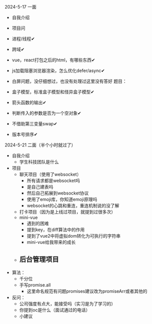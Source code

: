 
2024-5-17 一面

- 自我介绍
- 项目问
- 进程/线程✔
- 跨域✔
- vue，react打包之后的html，有哪些东西✔
- js加载阻塞浏览器渲染，怎么优化defer/async✔
- 白屏问题，没仔细想过，也没有处理过这里没有答好
题目：

- 盒子模型，标准盒子模型和怪异盒子模型✔
- 箭头函数的输出✔
- 判断传入的参数是否为一个空对象✔
- 不借助第三变量swap✔
- 版本号排序✔


2024-5-21 二面（半个小时就过了）
- 自我介绍
	- 学生科技团队是什么
- 项目
	- 聊天项目（使用了websocket）
		- 所有请求都是websocket吗
		- 是自己建表吗
		- 然后自己拓展到websocket协议
		- 使用了emoji库，你知道emoji原理吗
		- websocket的心跳和重连，重连机制说的没了解
	- 打卡项目（因为是上线过项目，就提到过很多次）
	- mini-vue
		- 遇到的困难
		- 提到key，在diff算法中的作用
		- 提到了vue2中将虚拟dom转化为可执行的字符串
		- mini-vue给我带来的成长
	- 后台管理项目
		- 
- 算法：
	- 千分位
	- 手写promise.all
		- 这里命名规范有问题promises建议改为promiseArr或者其他的
- 反问：
	- 公司强度有点大，能接受吗（实习是为了学习的）
	- 你提到oc是什么（面试通过的电话）
	- 小建议